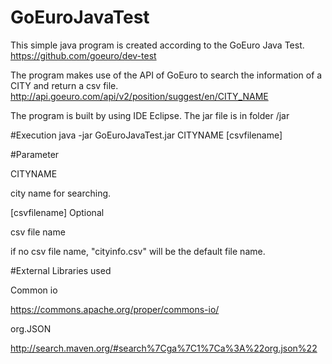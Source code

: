 # GoEuroJavaTest

This simple java program is created according to the GoEuro Java Test.
https://github.com/goeuro/dev-test

The program makes use of the API of GoEuro to search the information of a CITY and return a csv file.
http://api.goeuro.com/api/v2/position/suggest/en/CITY_NAME

The program is built by using IDE Eclipse.
The jar file is in folder /jar

#Execution
java -jar GoEuroJavaTest.jar CITYNAME [csvfilename]

#Parameter

CITYNAME

  city name for searching.
  
[csvfilename] Optional

  csv file name
  
  if no csv file name, "cityinfo.csv" will be the default file name.
  
#External Libraries used

Common io

https://commons.apache.org/proper/commons-io/

org.JSON

http://search.maven.org/#search%7Cga%7C1%7Ca%3A%22org.json%22
